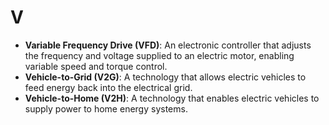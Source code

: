 # V

- **Variable Frequency Drive (VFD)**: An electronic controller that adjusts the frequency and voltage supplied to an electric motor, enabling variable speed and torque control.
- **Vehicle-to-Grid (V2G)**: A technology that allows electric vehicles to feed energy back into the electrical grid.
- **Vehicle-to-Home (V2H)**: A technology that enables electric vehicles to supply power to home energy systems.